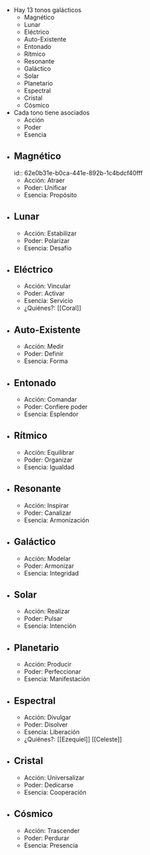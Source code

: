 - Hay 13 tonos galácticos
	- Magnético
	- Lunar
	- Eléctrico
	- Auto-Existente
	- Entonado
	- Rítmico
	- Resonante
	- Galáctico
	- Solar
	- Planetario
	- Espectral
	- Cristal
	- Cósmico
- Cada tono tiene asociados
	- Acción
	- Poder
	- Esencia
- ## Magnético
  id:: 62e0b31e-b0ca-441e-892b-1c4bdcf40fff
	- Acción: Atraer
	- Poder: Unificar
	- Esencia: Propósito
- ## Lunar
	- Acción: Estabilizar
	- Poder: Polarizar
	- Esencia: Desafío
- ## Eléctrico
	- Acción: Vincular
	- Poder: Activar
	- Esencia: Servicio
	- ¿Quiénes?: [[Coral]]
- ## Auto-Existente
	- Acción: Medir
	- Poder: Definir
	- Esencia: Forma
- ## Entonado
	- Acción: Comandar
	- Poder: Confiere poder
	- Esencia: Esplendor
- ## Rítmico
	- Acción: Equilibrar
	- Poder: Organizar
	- Esencia: Igualdad
- ## Resonante
	- Acción: Inspirar
	- Poder: Canalizar
	- Esencia: Armonización
- ## Galáctico
	- Acción: Modelar
	- Poder: Armonizar
	- Esencia: Integridad
- ## Solar
	- Acción: Realizar
	- Poder: Pulsar
	- Esencia: Intención
- ## Planetario
	- Acción: Producir
	- Poder: Perfeccionar
	- Esencia: Manifestación
- ## Espectral
	- Acción: Divulgar
	- Poder: Disolver
	- Esencia: Liberación
	- ¿Quiénes?: [[Ezequiel]] [[Celeste]]
- ## Cristal
	- Acción: Universalizar
	- Poder: Dedicarse
	- Esencia: Cooperación
- ## Cósmico
	- Acción: Trascender
	- Poder: Perdurar
	- Esencia: Presencia